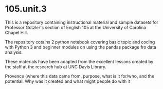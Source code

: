 # 105.unit.3
This is a repository containing instructional material and sample datasets for Professor Gotzler's section of English 105 at the University of Carolina Chapel Hill.

The repository cotains 2 python notebook covering basic topic and coding with Python 3 and beginner modules on using the pandas package fro data analysis. 

These materials have been adapted from the excellent lessons created by the staff at the research hub at UNC Davis Library.

Provence (where this data came from, purpose, what is it for/who, and the potential. Why was it created and what might people do with it
